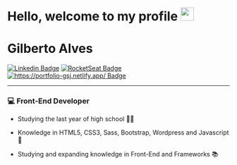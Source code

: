 <h1> Hello, welcome to my profile <img src="https://media.giphy.com/media/hvRJCLFzcasrR4ia7z/giphy.gif" width="30px"></h1>

# Gilberto Alves
[![Linkedin Badge](https://img.shields.io/badge/-Linkedin-6633cc?style=flat-square&logo=Linkedin&logoColor=white&color=black&link=https://www.linkedin.com/in/gilberto-alves-377414199/)](https://www.linkedin.com/in/gilberto-alves-377414199/)
[![RocketSeat Badge](https://img.shields.io/badge/-RocketSeat-6633cc?style=flat-square&logo=Polymer-Project&logoColor=white&color=black&link=https://app.rocketseat.com.br/me/gilberto-alves-de-sousa-junior-1571157922)](https://app.rocketseat.com.br/me/gilberto-alves-de-sousa-junior-1571157922)
[![https://portfolio-gsj.netlify.app/ Badge](https://img.shields.io/badge/-Portfólio-6633cc?style=flat-square&logo=DTube&logoColor=white&color=black&link=https://portfolio-gsj.netlify.app/)](https://portfolio-gsj.netlify.app/)

<hr>

### 💻 Front-End Developer

- Studying the last year of high school 👨‍🎓

- Knowledge in HTML5, CSS3, Sass, Bootstrap, Wordpress and Javascript 🚀

- Studying and expanding knowledge in Front-End and Frameworks 📚


